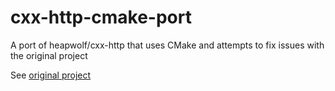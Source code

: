 # cxx-http-cmake-port
A port of heapwolf/cxx-http that uses CMake and attempts to fix issues with the original project

See [original project](https://github.com/heapwolf/cxx-http)
